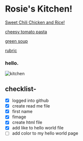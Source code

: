# Rosie's Kitchen!


[Sweet Chili Chicken and Rice!](https://rosie080.github.io/helloworld/)

[cheesy tomato pasta](https://rosie080.github.io/html.index/)

[green soup](https://rosie080.github.io/pan.soup/)

[rubric](https://rosie080.github.io/index.html/)
### hello.
![kitchen](https://images.app.goo.gl/iyHNiD1GLMrbfSVT6)

## checklist- 
- [x] logged into github
- [x] create read me file
- [x] first name
- [x] fimage
- [x] create html file
- [x] add like to hello world file
- [ ] add color to my hello world page
